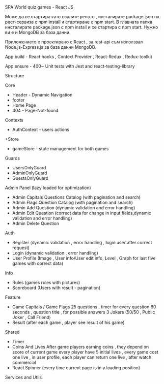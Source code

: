 SPA World quiz games - React JS

Може да се стартира като свалите репото , инсталирате package.json на рест-сервиза с npm install и стартиране с npm start. В главната папка инсталирате package.json с npm install и се стартира с npm start. Нужно ви е и MongoDB за база данни.

Приложението е проектирано с React , за rest-api съм използвал Node.js-Express.js за база данни MongoDB.

App build - React hooks , Context Provider , React-Redux , Redux-toolkit

App ensure - 400~ Unit tests with Jest and react-testing-library

Structure

Core

- Header - Dynamic Navigation
- footer
- Home Page
- 404 - Page-Not-found

Contexts

- AuthContext - users actions

+Store

- gameStore - state management for both games

Guards

- UsersOnlyGuard
- AdminOnlyGuard
- GuestsOnlyGuard

Admin Panel (lazy loaded for optimization)

- Admin Capitals Questions Catalog (with pagination and search)
- Admin Flags Question Catalog (with pagination and search)
- Admin Add Question (dynamic validation and error handling)
- Admin Edit Question (correct data for change in input fields,dynamic validation and error handling)
- Admin Delete Question

Auth

- Register (dynamic validation , error handling , login user after correct request)
- Login (dynamic validation , error handling)
- User Profile (Image , User info/User edit info, Level , Graph for last five games with correct data)

Info

- Rules (games rules with pictures)
- Scoreboard (Users with result - pagination)

Feature

- Game Capitals / Game Flags
  25 questions , timer for every question 60 seconds , question title , for possible answers
  3 Jokers (50/50 , Public Joker , Call Friend)
- Result (after each game , player see result of his game)

Shared

- Timer
- Coins And Lives
  After game players earning coins , they depend on score of current game
  every player have 5 initial lives , every game cost one live ,
  in user profile, each player can return one live , after watch commercial
- React Spinner (every time current page is in a loading position)

Services and Utils
